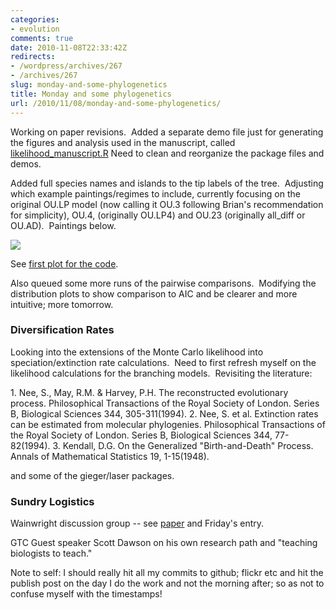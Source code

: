 ```yaml
---
categories:
- evolution
comments: true
date: 2010-11-08T22:33:42Z
redirects:
- /wordpress/archives/267
- /archives/267
slug: monday-and-some-phylogenetics
title: Monday and some phylogenetics
url: /2010/11/08/monday-and-some-phylogenetics/
---
```


Working on paper revisions.  Added a separate demo file just for generating the figures and analysis used in the manuscript, called [likelihood_manuscript.R](https://github.com/cboettig/Comparative-Phylogenetics/blob/f9a315db7fde5f1b7d355c3efeec394c8bb053be/demos/likelihoodratio_manuscript_examples.R) Need to clean and reorganize the package files and demos.

Added full species names and islands to the tip labels of the tree.  Adjusting which example paintings/regimes to include, currently focusing on the original OU.LP model (now calling it OU.3 following Brian's recommendation for simplicity), OU.4, (originally OU.LP4) and OU.23 (originally all_diff or OU.AD).  Paintings below.

![]( http://farm2.staticflickr.com/1045/5161357905_862592bae3_o.png )


See [first plot for the code](https://github.com/cboettig/Comparative-Phylogenetics/blob/f9a315db7fde5f1b7d355c3efeec394c8bb053be/demos/likelihoodratio_manuscript_examples.R).

Also queued some more runs of the pairwise comparisons.  Modifying the distribution plots to show comparison to AIC and be clearer and more intuitive; more tomorrow.


### Diversification Rates


Looking into the extensions of the Monte Carlo likelihood into speciation/extinction rate calculations.  Need to first refresh myself on the likelihood calculations for the branching models.  Revisiting the literature:

﻿1. Nee, S., May, R.M. & Harvey, P.H. The reconstructed evolutionary process. Philosophical Transactions of the Royal Society of London. Series B, Biological Sciences 344, 305-311(1994).
2. Nee, S. et al. Extinction rates can be estimated from molecular phylogenies. Philosophical Transactions of the Royal Society of London. Series B, Biological Sciences 344, 77-82(1994).
3. Kendall, D.G. On the Generalized "Birth-and-Death" Process. Annals of Mathematical Statistics 19, 1-15(1948).

and some of the gieger/laser packages.


### Sundry Logistics


Wainwright discussion group -- see [paper](http://bit.ly/csyU5j) and Friday's entry.

GTC Guest speaker Scott Dawson on his own research path and "teaching biologists to teach."

Note to self: I should really hit all my commits to github; flickr etc and hit the publish post on the day I do the work and not the morning after; so as not to confuse myself with the timestamps!
